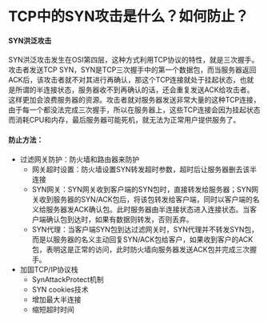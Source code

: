 # TCP中的SYN攻击是什么？如何防止？

#### SYN洪泛攻击

SYN洪泛攻击发生在OSI第四层，这种方式利用TCP协议的特性，就是三次握手。攻击者发送TCP SYN，SYN是TCP三次握手中的第一个数据包，而当服务器返回ACK后，该攻击者就不对其进行再确认，那这个TCP连接就处于挂起状态，也就是所谓的半连接状态，服务器收不到再确认的话，还会重复发送ACK给攻击者。这样更加会浪费服务器的资源。攻击者就对服务器发送非常大量的这种TCP连接，由于每一个都没法完成三次握手，所以在服务器上，这些TCP连接会因为挂起状态而消耗CPU和内存，最后服务器可能死机，就无法为正常用户提供服务了。

#### 防止方法：

- 过滤网关防护：防火墙和路由器来防护
  - 网关超时设置：防火墙设置SYN转发超时参数，超时后让服务器删去该半连接
  - SYN网关：SYN网关收到客户端的SYN包时，直接转发给服务器；SYN网关收到服务器的SYN/ACK包后，将该包转发给客户端，同时以客户端的名义给服务器发ACK确认包。此时服务器由半连接状态进入连接状态。当客户端确认包到达时，如果有数据则转发，否则丢弃。
  - SYN代理：当客户端SYN包到达过滤网关时，SYN代理并不转发SYN包，而是以服务器的名义主动回复SYN/ACK包给客户，如果收到客户的ACK包，表明这是正常的访问，此时防火墙向服务器发送ACK包并完成三次握手。
- 加固TCP/IP协议栈
  - SynAttackProtect机制
  - SYN cookies技术
  - 增加最大半连接
  - 缩短超时时间

